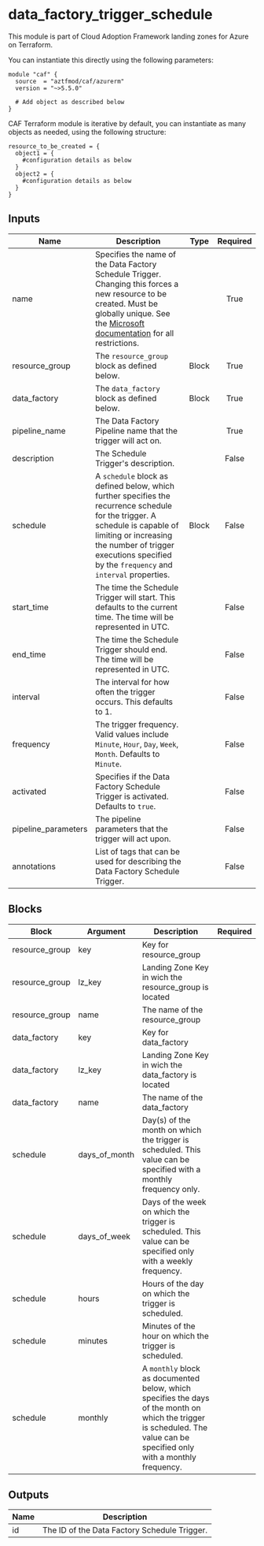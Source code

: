 # data_factory_trigger_schedule

This module is part of Cloud Adoption Framework landing zones for Azure on Terraform.

You can instantiate this directly using the following parameters:

```hcl
module "caf" {
  source  = "aztfmod/caf/azurerm"
  version = "~>5.5.0"

  # Add object as described below
}
```

CAF Terraform module is iterative by default, you can instantiate as many objects as needed, using the following structure:

```hcl
resource_to_be_created = {
  object1 = {
    #configuration details as below
  }
  object2 = {
    #configuration details as below
  }
}
```


## Inputs
| Name | Description | Type | Required |
|------|-------------|------|:--------:|
|name| Specifies the name of the Data Factory Schedule Trigger. Changing this forces a new resource to be created. Must be globally unique. See the [Microsoft documentation](https://docs.microsoft.com/en-us/azure/data-factory/naming-rules) for all restrictions.||True|
|resource_group|The `resource_group` block as defined below.|Block|True|
|data_factory|The `data_factory` block as defined below.|Block|True|
|pipeline_name| The Data Factory Pipeline name that the trigger will act on.||True|
|description| The Schedule Trigger's description.||False|
|schedule| A `schedule` block as defined below, which further specifies the recurrence schedule for the trigger. A schedule is capable of limiting or increasing the number of trigger executions specified by the `frequency` and `interval` properties.| Block |False|
|start_time| The time the Schedule Trigger will start. This defaults to the current time. The time will be represented in UTC.||False|
|end_time| The time the Schedule Trigger should end. The time will be represented in UTC.||False|
|interval| The interval for how often the trigger occurs. This defaults to 1.||False|
|frequency| The trigger frequency. Valid values include `Minute`, `Hour`, `Day`, `Week`, `Month`. Defaults to `Minute`.||False|
|activated| Specifies if the Data Factory Schedule Trigger is activated. Defaults to `true`.||False|
|pipeline_parameters| The pipeline parameters that the trigger will act upon.||False|
|annotations| List of tags that can be used for describing the Data Factory Schedule Trigger.||False|

## Blocks
| Block | Argument | Description | Required |
|-------|----------|-------------|----------|
|resource_group| key | Key for  resource_group||| Required if  |
|resource_group| lz_key |Landing Zone Key in wich the resource_group is located|||True|
|resource_group| name | The name of the resource_group |||True|
|data_factory| key | Key for  data_factory||| Required if  |
|data_factory| lz_key |Landing Zone Key in wich the data_factory is located|||True|
|data_factory| name | The name of the data_factory |||True|
|schedule|days_of_month| Day(s) of the month on which the trigger is scheduled. This value can be specified with a monthly frequency only.|||False|
|schedule|days_of_week| Days of the week on which the trigger is scheduled. This value can be specified only with a weekly frequency.|||False|
|schedule|hours| Hours of the day on which the trigger is scheduled.|||False|
|schedule|minutes| Minutes of the hour on which the trigger is scheduled.|||False|
|schedule|monthly| A `monthly` block as documented below, which specifies the days of the month on which the trigger is scheduled. The value can be specified only with a monthly frequency.|||False|

## Outputs
| Name | Description |
|------|-------------|
|id|The ID of the Data Factory Schedule Trigger.|||
